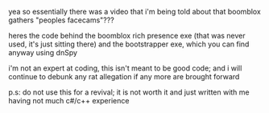 yea so essentially there was a video that i'm being told about that boomblox gathers "peoples facecams"???

heres the code behind the boomblox rich presence exe (that was never used, it's just sitting there)
and the bootstrapper exe, which you can find anyway using dnSpy

i'm not an expert at coding, this isn't meant to be good code; and i will continue to debunk any rat allegation if any more are brought forward

p.s: do not use this for a revival; it is not worth it and just written with me having not much c#/c++ experience
